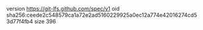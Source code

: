 version https://git-lfs.github.com/spec/v1
oid sha256:ceede2c548579ca1a72e2ad5160229925a0ec12a774e42016274cd53d77f4fb4
size 396
